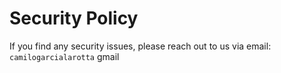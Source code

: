 # Security Policy

If you find any security issues, please reach out to us via email: `camilogarcialarotta` gmail
